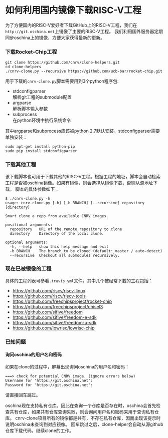 如何利用国内镜像下载RISC-V工程
==================

为了方便国内的RISC-V爱好者下载GitHub上的RISC-V工程，我们在`http://git.oschina.net`上镜像了主要的RISC-V工程。
我们利用国外服务器定期同步oschina上的镜像，方便大家获得最新的更新。

### 下载Rocket-Chip工程

~~~shell
git clone https://github.com/cnrv/clone-helpers.git
cd clone-helpers
./cnrv-clone.py --recursive https://github.com/ucb-bar/rocket-chip.git
~~~

用于下载的`cnrv-clone.py`脚本需要用到3个python程序包:
* stdconfigparser<br>
  解析git工程的submodule配置
* argparse<br>
  解析脚本输入参数
* subprocess<br>
  在python环境中执行系统命令

其中argparse和subprocess应该被python 2.7默认安装。stdconfigparser需要单独安装：

~~~shell
sudo apt-get install python-pip
sudo pip install stdconfigparser
~~~

### 下载其他工程

该下载脚本也可用于下载其他的RISC-V工程。根据工程的地址，脚本会自动检索工程是否被oschina镜像。如果有镜像，则会选择从镜像下载，否则从源地址下载。
脚本的具体参数如下：

~~~shell
$ ./cnrv-clone.py -h
usage: cnrv-clone.py [-h] [-b BRANCH] [--recursive] repository [directory]

Smart clone a repo from available CNRV images.

positional arguments:
  repository   URL of the remote repository to clone
  directory    Directory of the local clone.

optional arguments:
  -h, --help   show this help message and exit
  -b BRANCH    The branch to be cloned (default: master / auto-detect)
  --recursive  Checkout all submodules recursively.
~~~

### 现在已被镜像的工程

具体的工程列表可参看`.travis.yml`文件。其中几个被经常下载的工程包括：

* https://github.com/riscv/riscv-linux
* https://github.com/riscv/riscv-tools
* https://github.com/freechipsproject/rocket-chip
* https://github.com/freechipsproject/chisel3
* https://github.com/sifive/freedom
* https://github.com/sifive/freedom-e-sdk
* https://github.com/sifive/freedom-u-sdk
* https://github.com/lowrisc/lowrisc-chip

### 已知问题

#### 询问oschina的用户名和密码

如果在clone的过程中，屏幕出现询问oschina的用户名和密码：
~~~
===> check for potential CNRV image. (ignore errors below)
Username for 'https://git.oschina.net': 
Password for 'https://git.oschina.net': 
~~~
请直接回车跳过。

oschina现在支持私有仓库。因此在查询一个仓库是否存在时，oschina会首先检查共有仓库，如果共有仓库查询失败，则会询问用户名和密码来用于查询私有仓库。
cnrv-clone项目所有的镜像都是共有，不存在私有仓库，因而出现该提示时说明oschina未查询到对应镜像。
回车跳过之后，clone-helper会自动从源github仓库下载代码，继续clone的工作。


